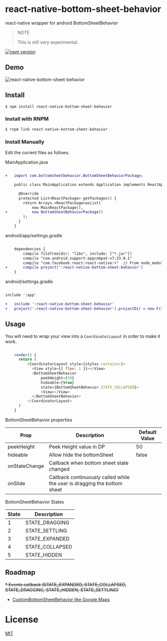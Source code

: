 # react-native-bottom-sheet-behavior
react-native wrapper for android BottomSheetBehavior

> NOTE
>
> This is still very experimental.


[![npm version](https://badge.fury.io/js/react-native-bottom-sheet-behavior.svg)](https://badge.fury.io/js/react-native-bottom-sheet-behavior)



## Demo

![react-native-bottom-sheet-behavior](http://i.stack.imgur.com/lHAL9.gif)

## Install

`$ npm install react-native-bottom-sheet-behavior`

### Install with RNPM

`$ rnpm link react-native-bottom-sheet-behavior`

### Install Manually

Edit the current files as follows.

MainApplication.java

```diff

+   import com.bottomsheetbehavior.BottomSheetBehaviorPackage;

    public class MainApplication extends Application implements ReactApplication {

      @Override
      protected List<ReactPackage> getPackages() {
        return Arrays.<ReactPackage>asList(
            new MainReactPackage(),
+           new BottomSheetBehaviorPackage()
        );
      }
    }

```

android/app/settings.gradle


```diff

    dependencies {
        compile fileTree(dir: "libs", include: ["*.jar"])
        compile "com.android.support:appcompat-v7:23.0.1"
        compile "com.facebook.react:react-native:+"  // From node_modules
+       compile project(':react-native-bottom-sheet-behavior')
    }

```

android/settings.gradle

```diff

include ':app'

+   include ':react-native-bottom-sheet-behavior'
+   project(':react-native-bottom-sheet-behavior').projectDir = new File(rootProject.projectDir, '../node_modules/react-native-bottom-sheet-behavior/android')


```

## Usage

You will need to wrap your view into a `CoordinatorLayout` in order to make it work.

```js

    render() {
      return (
          <CoordinatorLayout style={styles.container}>
            <View style={{ flex: 1 }}></View>
            <BottomSheetBehavior
                peekHeight={50}
                hideable={true}
                state={BottomSheetBehavior.STATE_COLLAPSED}>
                <View></View>
            </BottomSheetBehavior>
          </CoordinatorLayout>
      )
    }

```

BottomSheetBehavior properties

| Prop            | Description                                                                | Default Value |
|-----------------|----------------------------------------------------------------------------|---------------|
| peekHeight      | Peek Height value in DP                                                    | 50            |
| hideable        | Allow hide the bottomSheet                                                 | false         |
| onStateChange   | Callback when bottom sheet state changed                                   |               |
| onSlide         | Callback continuously called while the user is dragging the bottom sheet   |               |


BottomSheetBehavior States

| State | Description     |
|-------|-----------------|
| 1     | STATE_DRAGGING  |
| 2     | STATE_SETTLING  |
| 3     | STATE_EXPANDED  |
| 4     | STATE_COLLAPSED |
| 5     | STATE_HIDDEN    |

## Roadmap

~~* Events callback (STATE_EXPANDED, STATE_COLLAPSED, STATE_DRAGGING, STATE_HIDDEN, STATE_SETTLING)~~
* [CustomBottomSheetBehavior like Google Maps](https://github.com/miguelhincapie/CustomBottomSheetBehavior)


# License

[MIT](./LICENSE)

